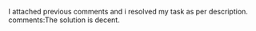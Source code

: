 I attached previous comments and i resolved my task as per description.
comments:The solution is decent.
